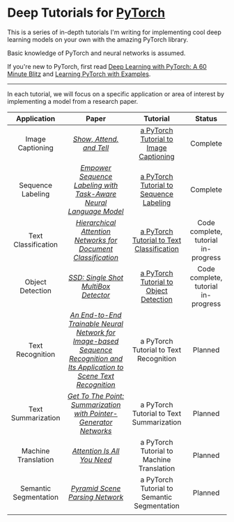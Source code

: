 # Deep Tutorials for [PyTorch](https://pytorch.org)

This is a series of in-depth tutorials I'm writing for implementing cool deep learning models on your own with the amazing PyTorch library. 

Basic knowledge of PyTorch and neural networks is assumed.

If you're new to PyTorch, first read [Deep Learning with PyTorch: A 60 Minute Blitz](https://pytorch.org/tutorials/beginner/deep_learning_60min_blitz.html) and [Learning PyTorch with Examples](https://pytorch.org/tutorials/beginner/pytorch_with_examples.html).

---

In each tutorial, we will focus on a specific application or area of interest by implementing a model from a research paper. 

Application | Paper | Tutorial | Status
:---: | :---: | :---: | :---:
Image Captioning | [_Show, Attend, and Tell_](https://arxiv.org/abs/1502.03044) | [a PyTorch Tutorial to Image Captioning](https://github.com/sgrvinod/a-PyTorch-Tutorial-to-Image-Captioning) | Complete
Sequence Labeling | [_Empower Sequence Labeling with Task-Aware Neural Language Model_](https://arxiv.org/abs/1709.04109) | [a PyTorch Tutorial to Sequence Labeling](https://github.com/sgrvinod/a-PyTorch-Tutorial-to-Sequence-Labeling) | Complete
Text Classification | [_Hierarchical Attention Networks for Document Classification_](https://www.semanticscholar.org/paper/Hierarchical-Attention-Networks-for-Document-Yang-Yang/1967ad3ac8a598adc6929e9e6b9682734f789427) | [a PyTorch Tutorial to Text Classification](https://github.com/sgrvinod/a-PyTorch-Tutorial-to-Text-Classification) | Code complete, tutorial in-progress
Object Detection | [_SSD: Single Shot MultiBox Detector_](https://arxiv.org/abs/1512.02325) | [a PyTorch Tutorial to Object Detection](https://github.com/sgrvinod/a-PyTorch-Tutorial-to-Object-Detection) | Code complete, tutorial in-progress
Text Recognition | [_An End-to-End Trainable Neural Network for Image-based Sequence Recognition and Its Application to Scene Text Recognition_](https://arxiv.org/abs/1507.05717) | a PyTorch Tutorial to Text Recognition | Planned
Text Summarization | [_Get To The Point: Summarization with Pointer-Generator Networks_](https://arxiv.org/abs/1704.04368) | a PyTorch Tutorial to Text Summarization | Planned
Machine Translation | [_Attention Is All You Need_](https://arxiv.org/abs/1706.03762) | a PyTorch Tutorial to Machine Translation | Planned
Semantic Segmentation | [_Pyramid Scene Parsing Network_](https://arxiv.org/abs/1612.01105) | a PyTorch Tutorial to Semantic Segmentation | Planned
 | | | 

